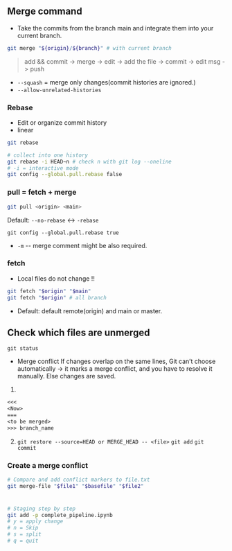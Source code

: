 ## Merge command

* Take the commits from the branch main and integrate them into your current branch.
```bash
git merge "${origin}/${branch}" # with current branch
```
> add && commit -> merge -> edit -> add the file -> commit -> edit msg -> push

* `--squash` = merge only changes(commit histories are ignored.)
* `--allow-unrelated-histories`

### Rebase
* Edit or organize commit history
* linear
```bash
git rebase

# collect into one history
git rebase -i HEAD~n # check n with git log --oneline
# -i = interactive mode
git config --global.pull.rebase false
```


### pull = fetch + merge

```bash
git pull <origin> <main>
```
Default: `--no-rebase` <-> `-rebase`
```
git config --global.pull.rebase true
```

* `-m` -- merge comment might be also required.

### fetch

* Local files do not change !!

```bash
git fetch "$origin" "$main"
git fetch "$origin" # all branch
```
* Default: default remote(origin) and main or master.

## Check which files are unmerged
```
git status
```

* Merge conflict
If changes overlap on the same lines, Git can’t choose automatically → it marks a merge conflict, and you have to resolve it manually.
Else changes are saved.

1. 
```txt
<<<
<Now>
===
<to be merged>
>>> branch_name
```
2. `git restore --source=HEAD or MERGE_HEAD -- <file>`
`git add`
`git commit`


### Create a merge conflict

```bash
# Compare and add conflict markers to file.txt
git merge-file "$file1" "$basefile" "$file2"
```


###
```bash

# Staging step by step
git add -p complete_pipeline.ipynb
# y = apply change
# n = Skip
# s = split
# q = quit
```
